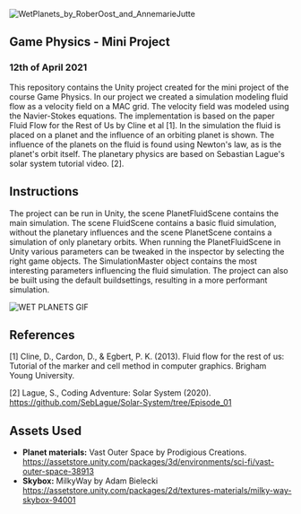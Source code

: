 ![WetPlanets_by_RoberOost_and_AnnemarieJutte](https://user-images.githubusercontent.com/50207671/114404412-f78c2c80-9ba5-11eb-82ee-77d0e7fb0047.png)

## Game Physics - Mini Project
### 12th of April 2021


This repository contains the Unity project created for the mini project of the course Game Physics. In our project we created a simulation modeling fluid flow as a velocity field on a MAC grid. The velocity field was modeled using the Navier-Stokes equations. The implementation is based on the paper Fluid Flow for the Rest of Us by Cline et al [1]. In the simulation the fluid is placed on a planet and the influence of an orbiting planet is shown. The influence of the planets on the fluid is found using Newton's law, as is the planet's orbit itself. The planetary physics are based on Sebastian Lague's solar system tutorial video. [2]. 


## Instructions

The project can be run in Unity, the scene PlanetFluidScene contains the main simulation. The scene FluidScene contains a basic fluid simulation, without the planetary influences and the scene PlanetScene contains a simulation of only planetary orbits. When running the PlanetFluidScene in Unity various parameters can be tweaked in the inspector by selecting the right game objects. The SimulationMaster object contains the most interesting parameters influencing the fluid simulation. The project can also be built using the default buildsettings, resulting in a more performant simulation.

![WET PLANETS GIF](https://user-images.githubusercontent.com/33265853/114416633-29ef5700-9bb1-11eb-9dee-0644531719a0.gif)

## References
[1] Cline, D., Cardon, D., & Egbert, P. K. (2013). Fluid flow for the rest of us: Tutorial of the marker and cell method in computer graphics. Brigham Young University.

[2] Lague, S., Coding Adventure: Solar System (2020). https://github.com/SebLague/Solar-System/tree/Episode_01

## Assets Used
- **Planet materials:** Vast Outer Space by Prodigious Creations. https://assetstore.unity.com/packages/3d/environments/sci-fi/vast-outer-space-38913
- **Skybox:** MilkyWay by Adam Bielecki https://assetstore.unity.com/packages/2d/textures-materials/milky-way-skybox-94001
